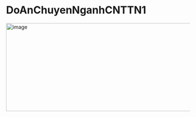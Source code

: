 # DoAnChuyenNganhCNTTN1
<img width="792" height="242" alt="image" src="https://github.com/user-attachments/assets/9a9eaaf8-9081-4137-a93e-f7b8c964cbba" />
